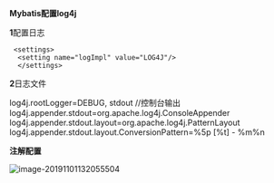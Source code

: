 **Mybatis配置log4j**



**1**配置日志

```xmlx
 <settings>
  <setting name="logImpl" value="LOG4J"/>
  </settings>
```





**2**日志文件

log4j.rootLogger=DEBUG, stdout //控制台输出
log4j.appender.stdout=org.apache.log4j.ConsoleAppender
log4j.appender.stdout.layout=org.apache.log4j.PatternLayout
log4j.appender.stdout.layout.ConversionPattern=%5p [%t] - %m%n



**注解配置**

![image-20191101132055504](C:\Users\lenovo\AppData\Roaming\Typora\typora-user-images\image-20191101132055504.png)